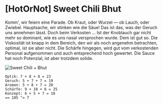 # \[HotOrNot\] Sweet Chili Bhut

Komm', wir feiern eine Parade. Ob Kraut, oder Wurzel — ob Lauch, oder Zwiebel. Hauptsache, wir stinken wie die Säue! Das ist das, was der Geruch uns annehmen lässt. Doch beim Verkosten ... Ist der Knoblauch gar nicht mehr so dominant, wie es uns nasal versprochen wurde. Dem ist gut so. Die Viskosität ist knapp in dem Bereich, den wir als noch angenehm betrachten, optimal, ist sie aber nicht. Die Schärfe hingegen, wird gut vom verkostenden Personal aufgenommen und auch entsprechend hoch gewertet. Die Sauce hat noch Potenzial, ist aber trotzdem solide.

![Sweet Chili + Bhut](https://farm8.staticflickr.com/7910/46553935242_7f851a64d3_h.jpg)

```text
Optik: 7 + 8 + 8 = 23
Geruch: 5 + 7 + 7 = 19
Aromen: 5 + 8 + 7 = 20
Schärfe: 9 + 10 + 6 = 25
Konzept: 6 + 5 + 7 = 18
== 105 ^= 7
```

